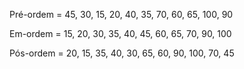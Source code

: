 Pré-ordem = 45, 30, 15, 20, 40, 35, 70, 60, 65, 100, 90

Em-ordem = 15, 20, 30, 35, 40, 45, 60, 65, 70, 90, 100

Pós-ordem = 20, 15, 35, 40, 30, 65, 60, 90, 100, 70, 45